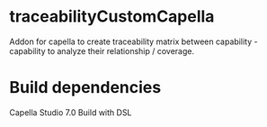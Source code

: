 # traceabilityCustomCapella
Addon for capella to create traceability matrix between capability - capability to analyze their relationship / coverage.

# Build dependencies
Capella Studio 7.0
Build with DSL

